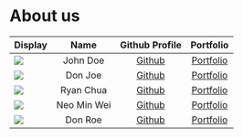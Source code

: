 # About us


Display |    Name     | Github Profile | Portfolio 
--------|:-----------:|:--------------:|:---------:
![](https://via.placeholder.com/100.png?text=Photo) |  John Doe   | [Github](https://github.com/) | [Portfolio](docs/team/johndoe.md)
![](https://via.placeholder.com/100.png?text=Photo) |   Don Joe   | [Github](https://github.com/) | [Portfolio](docs/team/johndoe.md)
![](https://via.placeholder.com/100.png?text=Photo) | Ryan Chua | [Github](https://github.com/ryan1604) | [Portfolio](docs/team/ryanchua.md)
![](https://via.placeholder.com/100.png?text=Photo) | Neo Min Wei | [Github](https://github.com/NeoMinWei) | [Portfolio](docs/team/NeoMinWei.md)
![](https://via.placeholder.com/100.png?text=Photo) |   Don Roe   | [Github](https://github.com/) | [Portfolio](docs/team/johndoe.md)

